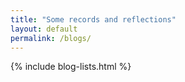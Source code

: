 ```yaml
---
title: "Some records and reflections"
layout: default
permalink: /blogs/
---
```


{% include blog-lists.html %}
